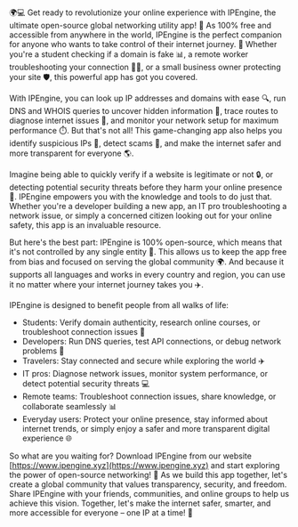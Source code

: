 🌍💻 Get ready to revolutionize your online experience with IPEngine, the ultimate open-source global networking utility app! 🚀 As 100% free and accessible from anywhere in the world, IPEngine is the perfect companion for anyone who wants to take control of their internet journey. 💪 Whether you're a student checking if a domain is fake 📊, a remote worker troubleshooting your connection 🏃‍♂️, or a small business owner protecting your site 🛡️, this powerful app has got you covered.

With IPEngine, you can look up IP addresses and domains with ease 🔍, run DNS and WHOIS queries to uncover hidden information 💸, trace routes to diagnose internet issues 🚧, and monitor your network setup for maximum performance ⏱️. But that's not all! This game-changing app also helps you identify suspicious IPs 👀, detect scams 🚫, and make the internet safer and more transparent for everyone 🌎.

Imagine being able to quickly verify if a website is legitimate or not 🔒, or detecting potential security threats before they harm your online presence 💪. IPEngine empowers you with the knowledge and tools to do just that. Whether you're a developer building a new app, an IT pro troubleshooting a network issue, or simply a concerned citizen looking out for your online safety, this app is an invaluable resource.

But here's the best part: IPEngine is 100% open-source, which means that it's not controlled by any single entity 💸. This allows us to keep the app free from bias and focused on serving the global community 🌍. And because it supports all languages and works in every country and region, you can use it no matter where your internet journey takes you ✈️.

IPEngine is designed to benefit people from all walks of life:

* Students: Verify domain authenticity, research online courses, or troubleshoot connection issues 🔭
* Developers: Run DNS queries, test API connections, or debug network problems 🚀
* Travelers: Stay connected and secure while exploring the world ✈️
* IT pros: Diagnose network issues, monitor system performance, or detect potential security threats 💻
* Remote teams: Troubleshoot connection issues, share knowledge, or collaborate seamlessly 📊
* Everyday users: Protect your online presence, stay informed about internet trends, or simply enjoy a safer and more transparent digital experience 🌐

So what are you waiting for? Download IPEngine from our website [https://www.ipengine.xyz](https://www.ipengine.xyz) and start exploring the power of open-source networking! 🚀 As we build this app together, let's create a global community that values transparency, security, and freedom. Share IPEngine with your friends, communities, and online groups to help us achieve this vision. Together, let's make the internet safer, smarter, and more accessible for everyone – one IP at a time! 💪